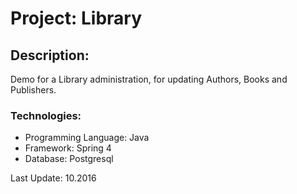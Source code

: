 # Project: Library

## Description:

Demo for a Library administration, for updating Authors, Books and Publishers.

### Technologies:
- Programming Language: Java
- Framework: Spring 4
- Database: Postgresql

Last Update: 10.2016
